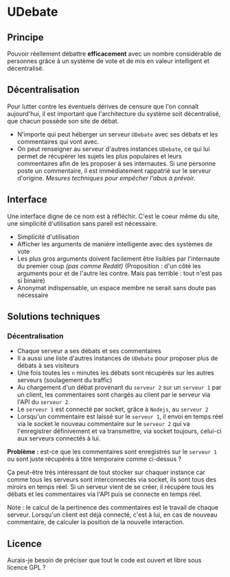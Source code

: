 UDebate
=======

Principe
--------

Pouvoir réellement débattre **efficacement** avec un nombre considérable de personnes grâce à un système de vote et de mis en valeur intelligent et décentralisé.

Décentralisation
----------------

Pour lutter contre les éventuels dérives de censure que l'on connaît aujourd'hui, il est important que l'architecture du système soit décentralisé, que chacun possède son site de débat.

- N'importe qui peut héberger un serveur `UDebate` avec ses débats et les commentaires qui vont avec.
- On peut renseigner au serveur d'autres instances `UDebate`, ce qui lui permet de récupérer les sujets les plus populaires et leurs commentaires afin de les proposer à ses internautes. Si une personne poste un commentaire, il est immédiatement rappatrié sur le serveur d'origine. *Mesures techniques pour empêcher l'abus à prévoir.*

Interface
---------

Une interface digne de ce nom est à réfléchir. C'est le coeur même du site, une simplicité d'utilisation sans pareil est nécessaire.

- Simplicité d'utilisation
- Afficher les arguments de manière intelligente avec des systèmes de vote
- Les plus gros arguments doivent facilement être lisibles par l'internaute du premier coup *(pas comme Reddit)* (Proposition : d'un côté les arguments pour et de l'autre les contre. Mais pas terrible : tout n'est pas si binaire)
- Anonymat indispensable, un espace membre ne serait sans doute pas nécessaire

Solutions techniques
--------------------

### Décentralisation

- Chaque serveur a ses débats et ses commentaires
- Il a aussi une liste d'autres instances de `UDebate` pour proposer plus de débats à ses visiteurs
- Une fois toutes les `n` minutes les débats sont récupérés sur les autres serveurs (soulagement du traffic)
- Au chargement d'un débat provenant du `serveur 2` sur un `serveur 1` par un client, les commentaires sont chargés au client par le serveur via l'API du `serveur 2`.
- Le `serveur 1` est connecté par socket, grâce à `Nodejs`, au `serveur 2`
- Lorsqu'un commentaire est laissé sur le `serveur 1`, il envoi en temps réel via le socket le nouveau commentaire sur le `serveur 2` qui va l'enregistrer définivement et va transmettre, via socket toujours, celui-ci aux serveurs connectés à lui.

**Problème :** est-ce que les commentaires sont enregistrés sur le `serveur 1` ou sont juste récupérés à titre temporaire comme ci-dessus ?

Ça peut-être très intéressant de tout stocker sur chaquer instance car comme tous les serveurs sont interconnectés via socket, ils sont tous des miroirs en temps réel.
Si un serveur vient de se créer, il récupère tous les débats et les commentaires via l'API puis se connecte en temps réel.

Note : le calcul de la pertinence des commentaires est le travail de chaque serveur. Lorsqu'un client est déjà connecté, c'est à lui, en cas de nouveau commentaire, de calculer la position de la nouvelle interaction.

Licence
-------

Aurais-je besoin de préciser que tout le code est ouvert et libre sous licence GPL ?
